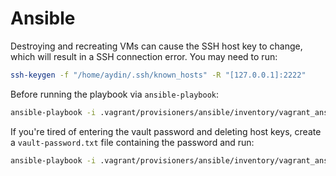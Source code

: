 # Ansible

Destroying and recreating VMs can cause the SSH host key to change, which will result in a SSH connection error. You may need to run:
```bash
ssh-keygen -f "/home/aydin/.ssh/known_hosts" -R "[127.0.0.1]:2222"
```

Before running the playbook via `ansible-playbook`:
```bash
ansible-playbook -i .vagrant/provisioners/ansible/inventory/vagrant_ansible_inventory playbook.yml --ask_vault_pass
```

If you're tired of entering the vault password and deleting host keys, create a `vault-password.txt` file containing the password and run:
```bash
ansible-playbook -i .vagrant/provisioners/ansible/inventory/vagrant_ansible_inventory playbook.yml --vault-password-file vault-password.txt -e "ansible_ssh_common_args='-o StrictHostKeyChecking=no'"
```

